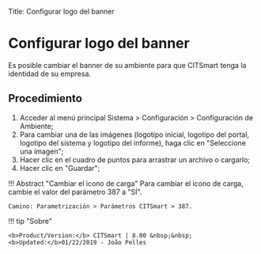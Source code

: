 Title: Configurar logo del banner

# Configurar logo del banner


Es posible cambiar el banner de su ambiente para que CITSmart tenga la identidad de su empresa.

Procedimiento
-------

1. Acceder al menú principal Sistema > Configuración > Configuración de Ambiente;
2. Para cambiar una de las imágenes (logotipo inicial, logotipo del portal, logotipo del sistema y logotipo del informe), haga clic en "Seleccione una imagen";
3. Hacer clic en el cuadro de puntos para arrastrar un archivo o cargarlo;
4. Hacer clic en "Guardar";

!!! Abstract "Cambiar el icono de carga"
    Para cambiar el icono de carga, cambie el valor del parámetro 387 a "SÍ".
	
	Camino: Parametrización > Parámetros CITSmart > 387.  
	
	
!!! tip "Sobre"

    <b>Product/Version:</b> CITSmart | 8.00 &nbsp;&nbsp;
    <b>Updated:</b>01/22/2019 - João Pelles  
	
